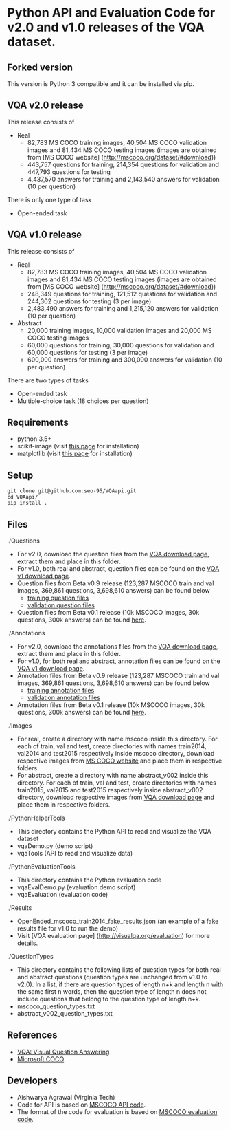 Python API and Evaluation Code for v2.0 and v1.0 releases of the VQA dataset.
===================
## Forked version ##
This version is Python 3 compatible and it can be installed via pip.

## VQA v2.0 release ##
This release consists of
- Real 
	- 82,783 MS COCO training images, 40,504 MS COCO validation images and 81,434 MS COCO testing images (images are obtained from [MS COCO website] (http://mscoco.org/dataset/#download))
	- 443,757 questions for training, 214,354 questions for validation and 447,793 questions for testing
	- 4,437,570 answers for training and 2,143,540 answers for validation (10 per question)

There is only one type of task
- Open-ended task

## VQA v1.0 release ##
This release consists of
- Real 
	- 82,783 MS COCO training images, 40,504 MS COCO validation images and 81,434 MS COCO testing images (images are obtained from [MS COCO website] (http://mscoco.org/dataset/#download))
	- 248,349 questions for training, 121,512 questions for validation and 244,302 questions for testing (3 per image)
	- 2,483,490 answers for training and 1,215,120 answers for validation (10 per question)
- Abstract
	- 20,000 training images, 10,000 validation images and 20,000 MS COCO testing images
	- 60,000 questions for training, 30,000 questions for validation and 60,000 questions for testing (3 per image)
	- 600,000 answers for training and 300,000 answers for validation (10 per question)

There are two types of tasks
- Open-ended task
- Multiple-choice task (18 choices per question)

## Requirements ##
- python 3.5+
- scikit-image (visit [this page](http://scikit-image.org/docs/dev/install.html) for installation)
- matplotlib (visit [this page](http://matplotlib.org/users/installing.html) for installation)

## Setup ##
```
git clone git@github.com:seo-95/VQAapi.git
cd VQAapi/
pip install .
```

## Files ##
./Questions
- For v2.0, download the question files from the [VQA download page](http://www.visualqa.org/download.html), extract them and place in this folder.
- For v1.0, both real and abstract, question files can be found on the [VQA v1 download page](http://www.visualqa.org/vqa_v1_download.html).
- Question files from Beta v0.9 release (123,287 MSCOCO train and val images, 369,861 questions, 3,698,610 answers) can be found below
	- [training question files](http://visualqa.org/data/mscoco/prev_rel/Beta_v0.9/Questions_Train_mscoco.zip)
	- [validation question files](http://visualqa.org/data/mscoco/prev_rel/Beta_v0.9/Questions_Val_mscoco.zip)
- Question files from Beta v0.1 release (10k MSCOCO images, 30k questions, 300k answers) can be found [here](http://visualqa.org/data/mscoco/prev_rel/Beta_v0.1/Questions_Train_mscoco.zip).

./Annotations
- For v2.0, download the annotations files from the [VQA download page](http://www.visualqa.org/download.html), extract them and place in this folder.
- For v1.0, for both real and abstract, annotation files can be found on the [VQA v1 download page](http://www.visualqa.org/vqa_v1_download.html).
- Annotation files from Beta v0.9 release (123,287 MSCOCO train and val images, 369,861 questions, 3,698,610 answers) can be found below
	- [training annotation files](http://visualqa.org/data/mscoco/prev_rel/Beta_v0.9/Annotations_Train_mscoco.zip)
	- [validation annotation files](http://visualqa.org/data/mscoco/prev_rel/Beta_v0.9/Annotations_Val_mscoco.zip)
- Annotation files from Beta v0.1 release (10k MSCOCO images, 30k questions, 300k answers) can be found [here](http://visualqa.org/data/mscoco/prev_rel/Beta_v0.1/Annotations_Train_mscoco.zip).

./Images
- For real, create a directory with name mscoco inside this directory. For each of train, val and test, create directories with names train2014, val2014 and test2015 respectively inside mscoco directory, download respective images from [MS COCO website](http://mscoco.org/dataset/#download) and place them in respective folders.
- For abstract, create a directory with name abstract_v002 inside this directory. For each of train, val and test, create directories with names train2015, val2015 and test2015 respectively inside abstract_v002 directory, download respective images from [VQA download page](http://www.visualqa.org/download.html) and place them in respective folders.

./PythonHelperTools
- This directory contains the Python API to read and visualize the VQA dataset
- vqaDemo.py (demo script)
- vqaTools (API to read and visualize data)

./PythonEvaluationTools
- This directory contains the Python evaluation code
- vqaEvalDemo.py (evaluation demo script)
- vqaEvaluation (evaluation code)

./Results
- OpenEnded_mscoco_train2014_fake_results.json (an example of a fake results file for v1.0 to run the demo)
- Visit [VQA evaluation page] (http://visualqa.org/evaluation) for more details.

./QuestionTypes
- This directory contains the following lists of question types for both real and abstract questions (question types are unchanged from v1.0 to v2.0). In a list, if there are question types of length n+k and length n with the same first n words, then the question type of length n does not include questions that belong to the question type of length n+k.
- mscoco_question_types.txt
- abstract_v002_question_types.txt

## References ##
- [VQA: Visual Question Answering](http://visualqa.org/)
- [Microsoft COCO](http://mscoco.org/)

## Developers ##
- Aishwarya Agrawal (Virginia Tech)
- Code for API is based on [MSCOCO API code](https://github.com/pdollar/coco).
- The format of the code for evaluation is based on [MSCOCO evaluation code](https://github.com/tylin/coco-caption).

